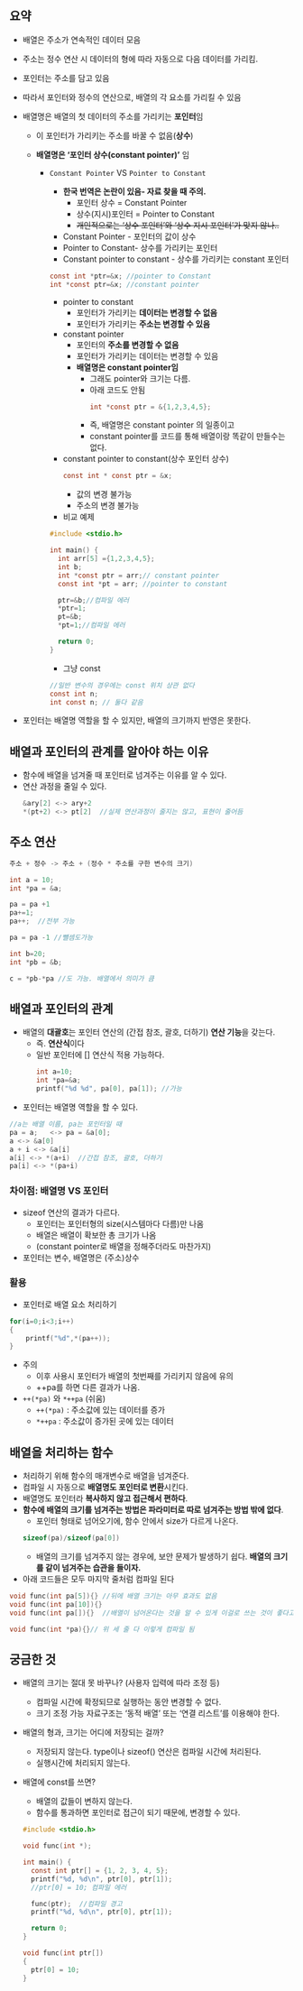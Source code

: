 ## 요약

- 배열은 주소가 연속적인 데이터 모음
- 주소는 정수 연산 시 데이터의 형에 따라 자동으로 다음 데이터를 가리킴.
- 포인터는 주소를 담고 있음
- 따라서 포인터와 정수의 연산으로, 배열의 각 요소를 가리킬 수 있음
- 배열명은 배열의 첫 데이터의 주소를 가리키는 **포인터**임

  - 이 포인터가 가리키는 주소를 바꿀 수 없음(**상수**)
  - **배열명은 ‘포인터 상수(constant pointer)’** 임

    - `Constant Pointer` VS `Pointer to Constant`

      - **한국 번역은 논란이 있음- 자료 찾을 때 주의.**
        - 포인터 상수 = Constant Pointer
        - 상수(지시)포인터 = Pointer to Constant
        - ~~개인적으로는 ‘상수 포인터’와 ‘상수 지시 포인터’가 맞지 않나..~~
      - Constant Pointer - 포인터의 값이 상수
      - Pointer to Constant- 상수를 가리키는 포인터
      - Constant pointer to constant - 상수를 가리키는 constant 포인터

      ```c
      const int *ptr=&x; //pointer to Constant
      int *const ptr=&x; //constant pointer
      ```

      - pointer to constant
        - 포인터가 가리키는 **데이터는 변경할 수 없음**
        - 포인터가 가리키는 **주소는 변경할 수 있음**
      - constant pointer
        - 포인터의 **주소를 변경할 수 없음**
        - 포인터가 가리키는 데이터는 변경할 수 있음
        - **배열명은 constant pointer임**
          - 그래도 pointer와 크기는 다름.
          - 아래 코드도 안됨
            ```c
            int *const ptr = &{1,2,3,4,5};
            ```
          - 즉, 배열명은 constant pointer 의 일종이고
          - constant pointer를 코드를 통해 배열이랑 똑같이 만들수는 없다.
      - constant pointer to constant(상수 포인터 상수)
        ```c
        const int * const ptr = &x;
        ```
        - 값의 변경 불가능
        - 주소의 변경 불가능
      - 비교 예제

      ```c
      #include <stdio.h>

      int main() {
        int arr[5] ={1,2,3,4,5};
        int b;
        int *const ptr = arr;// constant pointer
        const int *pt = arr; //pointer to constant

        ptr=&b;//컴파일 에러
        *ptr=1;
        pt=&b;
        *pt=1;//컴파일 에러

        return 0;
      }
      ```

      - 그냥 const

      ```c
      //일반 변수의 경우에는 const 위치 상관 없다
      const int n;
      int const n; // 둘다 같음
      ```

- 포인터는 배열명 역할을 할 수 있지만, 배열의 크기까지 반영은 못한다.

## 배열과 포인터의 관계를 알아야 하는 이유

- 함수에 배열을 넘겨줄 때 포인터로 넘겨주는 이유를 알 수 있다.
- 연산 과정을 줄일 수 있다.
  ```c
  &ary[2] <-> ary+2
  *(pt+2) <-> pt[2]  //실제 연산과정이 줄지는 않고, 표현이 줄어듬
  ```

## 주소 연산

```c
주소 + 정수 -> 주소 + (정수 * 주소를 구한 변수의 크기)

int a = 10;
int *pa = &a;

pa = pa +1
pa+=1;
pa++;  //전부 가능

pa = pa -1 //뺄셈도가능

int b=20;
int *pb = &b;

c = *pb-*pa //도 가능. 배열에서 의미가 큼
```

## 배열과 포인터의 관계

- 배열의 **대괄호**는 포인터 연산의 (간접 참조, 괄호, 더하기) **연산 기능**을 갖는다.
  - 즉. **연산식**이다
  - 일반 포인터에 [] 연산식 적용 가능하다.
    ```c
    int a=10;
    int *pa=&a;
    printf("%d %d", pa[0], pa[1]); //가능
    ```
- 포인터는 배열명 역할을 할 수 있다.

```c
//a는 배열 이름, pa는 포인터일 때
pa = a;   <-> pa = &a[0];
a <-> &a[0]
a + i <-> &a[i]
a[i] <-> *(a+i)  //간접 참조, 괄호, 더하기
pa[i] <-> *(pa+i)
```

### **차이점:** **배열명 VS 포인터**

- sizeof 연산의 결과가 다르다.
  - 포인터는 포인터형의 size(시스템마다 다름)만 나옴
  - 배열은 배열이 확보한 총 크기가 나옴
  - (constant pointer로 배열을 정해주더라도 마찬가지)
- 포인터는 변수, 배열명은 (주소)상수

### 활용

- 포인터로 배열 요소 처리하기

```c
for(i=0;i<3;i++)
{
	printf("%d",*(pa++));
}
```

- 주의
  - 이후 사용시 포인터가 배열의 첫번째를 가리키지 않음에 유의
  - ++pa를 하면 다른 결과가 나옴.
- `++(*pa)` 와 `*++pa` (쉬움)
  - `++(*pa)` : 주소값에 있는 데이터를 증가
  - `*++pa` : 주소값이 증가된 곳에 있는 데이터

## 배열을 처리하는 함수

- 처리하기 위해 함수의 매개변수로 배열을 넘겨준다.
- 컴파일 시 자동으로 **배열명도 포인터로 변환**시킨다.
- 배열명도 포인터라 **복사하지 않고 접근해서 편하다**.
- **함수에 배열의 크기를 넘겨주는 방법은 파라미터로 따로 넘겨주는 방법 밖에 없다**.
  - 포인터 형태로 넘어오기에, 함수 안에서 size가 다르게 나온다.
  ```c
  sizeof(pa)/sizeof(pa[0])
  ```
  - 배열의 크기를 넘겨주지 않는 경우에, 보안 문제가 발생하기 쉽다. **배열의 크기를 같이 넘겨주는 습관을 들이자.**
- 아래 코드들은 모두 마지막 줄처럼 컴파일 된다

```c
void func(int pa[5]){} //뒤에 배열 크기는 아무 효과도 없음
void func(int pa[10]){}
void func(int pa[]){}  //배열이 넘어온다는 것을 알 수 있게 이걸로 쓰는 것이 좋다고 함.

void func(int *pa){}// 위 세 줄 다 이렇게 컴파일 됨
```

## 궁금한 것

- 배열의 크기는 절대 못 바꾸나? (사용자 입력에 따라 조정 등)
  - 컴파일 시간에 확정되므로 실행하는 동안 변경할 수 없다.
  - 크기 조정 가능 자료구조는 ‘동적 배열’ 또는 ‘연결 리스트’를 이용해야 한다.
- 배열의 형과, 크기는 어디에 저장되는 걸까?
  - 저장되지 않는다. type이나 sizeof() 연산은 컴파일 시간에 처리된다.
  - 실행시간에 처리되지 않는다.
- 배열에 const를 쓰면?

  - 배열의 값들이 변하지 않는다.
  - 함수를 통과하면 포인터로 접근이 되기 때문에, 변경할 수 있다.

  ```c
  #include <stdio.h>

  void func(int *);

  int main() {
    const int ptr[] = {1, 2, 3, 4, 5};
    printf("%d, %d\n", ptr[0], ptr[1]);
    //ptr[0] = 10; 컴파일 에러

    func(ptr);  //컴파일 경고
    printf("%d, %d\n", ptr[0], ptr[1]);

    return 0;
  }

  void func(int ptr[])
  {
    ptr[0] = 10;
  }
  ```
